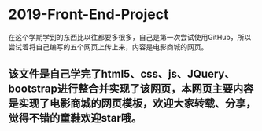 # 2019-Front-End-Project
在这个学期学到的东西比以往都要多很多，自己是第一次尝试使用GitHub，所以尝试着将自己编写的五个网页上传上来，内容是电影商城的网页。

## 该文件是自己学完了html5、css、js、JQuery、bootstrap进行整合并实现了该网页，本网页主要内容是实现了电影商城的网页模板，欢迎大家转载、分享，觉得不错的童鞋欢迎star哦。

